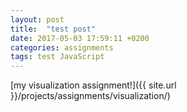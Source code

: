 ```yaml
---
layout: post
title:  "test post"
date: 2017-05-03 17:59:11 +0200 
categories: assignments
tags: test JavaScript
---
```


[my visualization assignment!]({{ site.url }}/projects/assignments/visualization/)
